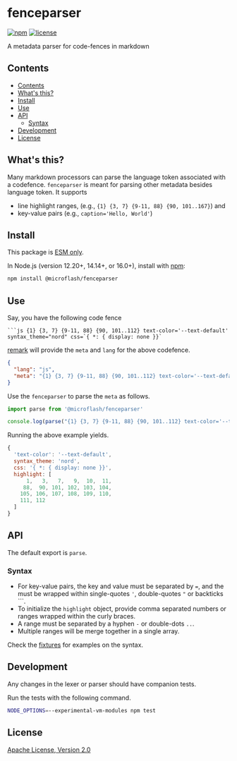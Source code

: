 # fenceparser

[![npm](https://img.shields.io/npm/v/@microflash/fenceparser)](https://www.npmjs.com/package/@microflash/fenceparser)
[![license](https://img.shields.io/npm/l/@microflash/fenceparser)](./LICENSE.txt)

A metadata parser for code-fences in markdown

## Contents

- [Contents](#contents)
- [What's this?](#whats-this)
- [Install](#install)
- [Use](#use)
- [API](#api)
	- [Syntax](#syntax)
- [Development](#development)
- [License](#license)

## What's this?

Many markdown processors can parse the language token associated with a codefence. `fenceparser` is meant for parsing other metadata besides language token. It supports 

- line highlight ranges, (e.g., `{1} {3, 7} {9-11, 88} {90, 101..167}`) and 
- key-value pairs (e.g., `caption='Hello, World'`)

## Install

This package is [ESM only](https://gist.github.com/sindresorhus/a39789f98801d908bbc7ff3ecc99d99c).

In Node.js (version 12.20+, 14.14+, or 16.0+), install with [npm](https://docs.npmjs.com/cli/install):

```sh
npm install @microflash/fenceparser
```

## Use

Say, you have the following code fence

```
```js {1} {3, 7} {9-11, 88} {90, 101..112} text-color='--text-default' syntax_theme="nord" css=`{ *: { display: none }}`
```

[remark](https://github.com/remarkjs/remark) will provide the `meta` and `lang` for the above codefence.

```json
{
  "lang": "js",
  "meta": "{1} {3, 7} {9-11, 88} {90, 101..112} text-color='--text-default' syntax_theme=\"nord\" css=`{ *: { display: none }}`"
}
```

Use the `fenceparser` to parse the `meta` as follows.

```js
import parse from '@microflash/fenceparser'

console.log(parse("{1} {3, 7} {9-11, 88} {90, 101..112} text-color='--text-default' syntax_theme=\"nord\" css=`{ *: { display: none }}`"))
```

Running the above example yields.

```js
{
  'text-color': '--text-default',
  syntax_theme: 'nord',
  css: '{ *: { display: none }}',
  highlight: [
      1,   3,   7,   9,  10,  11,
     88,  90, 101, 102, 103, 104,
    105, 106, 107, 108, 109, 110,
    111, 112
  ]
}
```

## API

The default export is `parse`.

### Syntax

- For key-value pairs, the key and value must be separated by `=`, and the must be wrapped within single-quotes `'`, double-quotes `"` or backticks `\``.
- To initialize the `highlight` object, provide comma separated numbers or ranges wrapped within the curly braces. 
- A range must be separated by a hyphen `-` or double-dots `..`.
- Multiple ranges will be merge together in a single array. 

Check the [fixtures](./test/fixtures.js) for examples on the syntax.

## Development

Any changes in the lexer or parser should have companion tests.

Run the tests with the following command.

```sh
NODE_OPTIONS=--experimental-vm-modules npm test
```

## License

[Apache License, Version 2.0](./LICENSE.txt)
